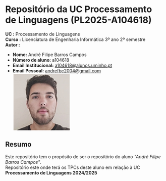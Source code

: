 # Repositório da UC Processamento de Linguagens (PL2025-A104618)

 **UC :** Processamento de Linguagens  
 **Curso :** Licenciatura de Engenharia Informática 3º ano 2º semestre  
 **Autor :** 
 - **Nome:** André Filipe Barros Campos  
 - **Número de aluno:** a104618  
 - **Email Institucional:** a104618@alunos.uminho.pt  
 - **Email Pessoal:** andrefbc2004@gmail.com  
 ![Imagem](image.png)

## Resumo

 Este repositório tem o propósito de ser o repositório do aluno _"André Filipe Barros Campos"_.  
 Repositório este onde terá os TPCs deste aluno em relação à UC **Processamento de Linguagens 2024/2025**


